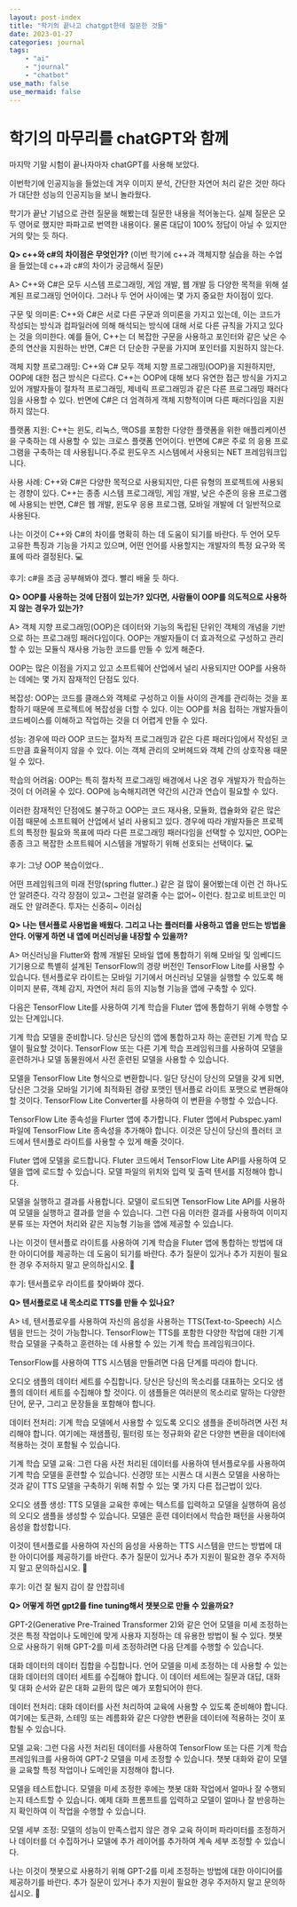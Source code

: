 ```yaml
---
layout: post-index
title: "학기의 끝나고 chatgpt한테 질문한 것들"
date: 2023-01-27  
categories: journal
tags: 
    - "ai"
    - "journal"
    - "chatbot"
use_math: false
use_mermaid: false
---
```


# 학기의 마무리를 chatGPT와 함께

마지막 기말 시험이 끝나자마자 chatGPT를 사용해 보았다. 

이번학기에 인공지능을 들었는데 겨우 이미지 분석, 간단한 자연어 처리 같은 것만 하다가 대단한 성능의 인공지능을 보니 놀라웠다. 

학기가 끝난 기념으로 관련 질문을 해봤는데 질문한 내용을 적어놓는다. 실제 질문은 모두 영어로 했지만 파파고로 번역한 내용이다. 물론 대답이 100% 정답이 아닐 수 있지만 거의 맞는 듯 하다.


**Q> c++와 c#의 차이점은 무엇인가?** (이번 학기에 c++과 객체지향 실습을 하는 수업을 들었는데 c++과 c#의 차이가 궁금해서 질문)


A> C++와 C#은 모두 시스템 프로그래밍, 게임 개발, 웹 개발 등 다양한 목적을 위해 설계된 프로그래밍 언어이다. 그러나 두 언어 사이에는 몇 가지 중요한 차이점이 있다.

구문 및 의미론: C++와 C#은 서로 다른 구문과 의미론을 가지고 있는데, 이는 코드가 작성되는 방식과 컴파일러에 의해 해석되는 방식에 대해 서로 다른 규칙을 가지고 있다는 것을 의미한다. 예를 들어, C++는 더 복잡한 구문을 사용하고 포인터와 같은 낮은 수준의 연산을 지원하는 반면, C#은 더 단순한 구문을 가지며 포인터를 지원하지 않는다.

객체 지향 프로그래밍: C++와 C# 모두 객체 지향 프로그래밍(OOP)을 지원하지만, OOP에 대한 접근 방식은 다르다. C++는 OOP에 대해 보다 유연한 접근 방식을 가지고 있어 개발자들이 절차적 프로그래밍, 제네릭 프로그래밍과 같은 다른 프로그래밍 패러다임을 사용할 수 있다. 반면에 C#은 더 엄격하게 객체 지향적이며 다른 패러다임을 지원하지 않는다.

플랫폼 지원: C++는 윈도, 리눅스, 맥OS를 포함한 다양한 플랫폼을 위한 애플리케이션을 구축하는 데 사용할 수 있는 크로스 플랫폼 언어이다. 반면에 C#은 주로 의 응용 프로그램을 구축하는 데 사용됩니다.주로 윈도우즈 시스템에서 사용되는 NET 프레임워크입니다.

사용 사례: C++와 C#은 다양한 목적으로 사용되지만, 다른 유형의 프로젝트에 사용되는 경향이 있다. C++는 종종 시스템 프로그래밍, 게임 개발, 낮은 수준의 응용 프로그램에 사용되는 반면, C#은 웹 개발, 윈도우 응용 프로그램, 모바일 개발에 더 일반적으로 사용된다.

나는 이것이 C++와 C#의 차이를 명확히 하는 데 도움이 되기를 바란다. 두 언어 모두 고유한 특징과 기능을 가지고 있으며, 어떤 언어를 사용할지는 개발자의 특정 요구와 목표에 따라 결정된다. 💻

후기: c#을 조금 공부해봐야 겠다. 빨리 배울 듯 하다.


**Q> OOP를 사용하는 것에 단점이 있는가? 있다면, 사람들이 OOP를 의도적으로 사용하지 않는 경우가 있는가?**

A> 객체 지향 프로그래밍(OOP)은 데이터와 기능의 독립된 단위인 객체의 개념을 기반으로 하는 프로그래밍 패러다임이다. OOP는 개발자들이 더 효과적으로 구성하고 관리할 수 있는 모듈식 재사용 가능한 코드를 만들 수 있게 해준다.

OOP는 많은 이점을 가지고 있고 소프트웨어 산업에서 널리 사용되지만 OOP를 사용하는 데에는 몇 가지 잠재적인 단점도 있다.

복잡성: OOP는 코드를 클래스와 객체로 구성하고 이들 사이의 관계를 관리하는 것을 포함하기 때문에 프로젝트에 복잡성을 더할 수 있다. 이는 OOP를 처음 접하는 개발자들이 코드베이스를 이해하고 작업하는 것을 더 어렵게 만들 수 있다.

성능: 경우에 따라 OOP 코드는 절차적 프로그래밍과 같은 다른 패러다임에서 작성된 코드만큼 효율적이지 않을 수 있다. 이는 객체 관리의 오버헤드와 객체 간의 상호작용 때문일 수 있다.

학습의 어려움: OOP는 특히 절차적 프로그래밍 배경에서 나온 경우 개발자가 학습하는 것이 더 어려울 수 있다. OOP에 능숙해지려면 약간의 시간과 연습이 필요할 수 있다.

이러한 잠재적인 단점에도 불구하고 OOP는 코드 재사용, 모듈화, 캡슐화와 같은 많은 이점 때문에 소프트웨어 산업에서 널리 사용되고 있다. 경우에 따라 개발자들은 프로젝트의 특정한 필요와 목표에 따라 다른 프로그래밍 패러다임을 선택할 수 있지만, OOP는 종종 크고 복잡한 소프트웨어 시스템을 개발하기 위해 선호되는 선택이다. 💻

후기: 그냥 OOP 복습이었다..



어떤 프레임워크의 미래 전망(spring flutter..) 같은 걸 많이 물어봤는데 이런 건 하나도 안 알려준다. 각각 장점이 있고~ 그런걸 알려줄 수는 없어~ 이런다. 참고로 비트코인 미래도 안 알려준다. 투자는 신중히~ 이러심



**Q> 나는 텐서플로 사용법을 배웠다. 그리고 나는 플러터를 사용하고 앱을 만드는 방법을 안다. 어떻게 하면 내 앱에 머신러닝을 내장할 수 있을까?**

A> 머신러닝을 Flutter와 함께 개발된 모바일 앱에 통합하기 위해 모바일 및 임베디드 기기용으로 특별히 설계된 TensorFlow의 경량 버전인 TensorFlow Lite를 사용할 수 있습니다. 텐서플로우 라이트는 모바일 기기에서 머신러닝 모델을 실행할 수 있도록 해 이미지 분류, 객체 감지, 자연어 처리 등의 지능형 기능을 앱에 구축할 수 있다.

다음은 TensorFlow Lite를 사용하여 기계 학습을 Fluter 앱에 통합하기 위해 수행할 수 있는 단계입니다.

기계 학습 모델을 준비합니다. 당신은 당신의 앱에 통합하고자 하는 훈련된 기계 학습 모델이 필요할 것이다. TensorFlow 또는 다른 기계 학습 프레임워크를 사용하여 모델을 훈련하거나 모델 동물원에서 사전 훈련된 모델을 사용할 수 있습니다.

모델을 TensorFlow Lite 형식으로 변환합니다. 일단 당신이 당신의 모델을 갖게 되면, 당신은 그것을 모바일 기기에 최적화된 경량 포맷인 텐서플로 라이트 포맷으로 변환해야 할 것이다. TensorFlow Lite Converter를 사용하여 이 변환을 수행할 수 있습니다.

TensorFlow Lite 종속성을 Flurter 앱에 추가합니다. Fluter 앱에서 Pubspec.yaml 파일에 TensorFlow Lite 종속성을 추가해야 합니다. 이것은 당신이 당신의 플러터 코드에서 텐서플로 라이트를 사용할 수 있게 해줄 것이다.

Fluter 앱에 모델을 로드합니다. Fluter 코드에서 TensorFlow Lite API를 사용하여 모델을 앱에 로드할 수 있습니다. 모델 파일의 위치와 입력 및 출력 텐서를 지정해야 합니다.

모델을 실행하고 결과를 사용합니다. 모델이 로드되면 TensorFlow Lite API를 사용하여 모델을 실행하고 결과를 얻을 수 있습니다. 그런 다음 이러한 결과를 사용하여 이미지 분류 또는 자연어 처리와 같은 지능형 기능을 앱에 제공할 수 있습니다.

나는 이것이 텐서플로 라이트를 사용하여 기계 학습을 Fluter 앱에 통합하는 방법에 대한 아이디어를 제공하는 데 도움이 되기를 바란다. 추가 질문이 있거나 추가 지원이 필요한 경우 주저하지 말고 문의하십시오. 🤖

후기: 텐서플로우 라이트를 찾아봐야 겠다.



**Q> 텐서플로로 내 목소리로 TTS를 만들 수 있나요?**


A> 네, 텐서플로우를 사용하여 자신의 음성을 사용하는 TTS(Text-to-Speech) 시스템을 만드는 것이 가능합니다. TensorFlow는 TTS를 포함한 다양한 작업에 대한 기계 학습 모델을 구축하고 훈련하는 데 사용할 수 있는 기계 학습 프레임워크이다.

TensorFlow를 사용하여 TTS 시스템을 만들려면 다음 단계를 따라야 합니다.

오디오 샘플의 데이터 세트를 수집합니다. 당신은 당신의 목소리를 대표하는 오디오 샘플의 데이터 세트를 수집해야 할 것이다. 이 샘플들은 여러분의 목소리로 말하는 다양한 단어, 문구, 그리고 문장들을 포함해야 합니다.

데이터 전처리: 기계 학습 모델에서 사용할 수 있도록 오디오 샘플을 준비하려면 사전 처리해야 합니다. 여기에는 재샘플링, 필터링 또는 정규화와 같은 다양한 변환을 데이터에 적용하는 것이 포함될 수 있습니다.

기계 학습 모델 교육: 그런 다음 사전 처리된 데이터를 사용하여 텐서플로우를 사용하여 기계 학습 모델을 훈련할 수 있습니다. 신경망 또는 시퀀스 대 시퀀스 모델을 사용하는 것과 같이 TTS 모델을 구축하기 위해 취할 수 있는 몇 가지 다른 접근법이 있다.

오디오 샘플 생성: TTS 모델을 교육한 후에는 텍스트를 입력하고 모델을 실행하여 음성의 오디오 샘플을 생성할 수 있습니다. 모델은 훈련 데이터에서 학습한 패턴을 사용하여 음성을 합성합니다.

이것이 텐서플로를 사용하여 자신의 음성을 사용하는 TTS 시스템을 만드는 방법에 대한 아이디어를 제공하기를 바란다. 추가 질문이 있거나 추가 지원이 필요한 경우 주저하지 말고 문의하십시오. 🤖

후기: 이건 잘 될지 감이 잘 안잡히네


**Q> 어떻게 하면 gpt2를 fine tuning해서 챗봇으로 만들 수 있을까요?**

GPT-2(Generative Pre-Trained Transformer 2)와 같은 언어 모델을 미세 조정하는 것은 특정 작업이나 도메인에 맞게 사용자 지정하는 데 유용한 방법이 될 수 있다. 챗봇으로 사용하기 위해 GPT-2를 미세 조정하려면 다음 단계를 수행할 수 있습니다.

대화 데이터의 데이터 집합을 수집합니다. 언어 모델을 미세 조정하는 데 사용할 수 있는 대화 데이터의 데이터 세트를 수집해야 합니다. 이 데이터 세트에는 질문과 대답, 대화 및 대화 순서와 같은 대화 교환의 많은 예가 포함되어야 한다.

데이터 전처리: 대화 데이터를 사전 처리하여 교육에 사용할 수 있도록 준비해야 합니다. 여기에는 토큰화, 스테밍 또는 레름화와 같은 다양한 변환을 데이터에 적용하는 것이 포함될 수 있습니다.

모델 교육: 그런 다음 사전 처리된 데이터를 사용하여 TensorFlow 또는 다른 기계 학습 프레임워크를 사용하여 GPT-2 모델을 미세 조정할 수 있습니다. 챗봇 대화와 같이 모델을 교육할 특정 작업이나 도메인을 지정해야 합니다.

모델을 테스트합니다. 모델을 미세 조정한 후에는 챗봇 대화 작업에서 얼마나 잘 수행되는지 테스트할 수 있습니다. 예제 대화 프롬프트를 입력하고 모델이 얼마나 잘 반응하는지 확인하여 이 작업을 수행할 수 있습니다.

모델 세부 조정: 모델의 성능이 만족스럽지 않은 경우 교육 하이퍼 파라미터를 조정하거나 데이터를 더 수집하거나 모델에 추가 레이어를 추가하여 계속 세부 조정할 수 있습니다.

나는 이것이 챗봇으로 사용하기 위해 GPT-2를 미세 조정하는 방법에 대한 아이디어를 제공하기를 바란다. 추가 질문이 있거나 추가 지원이 필요한 경우 주저하지 말고 문의하십시오. 🤖